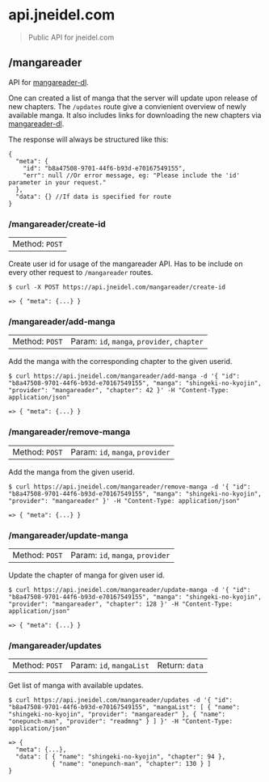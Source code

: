 # api.jneidel.com

> Public API for jneidel.com

## /mangareader

API for [mangareader-dl](https://github.com/jneidel/mangareader-dl).

One can created a list of manga that the server will update upon release of new chapters. The `/updates` route give a convienient overview of newly available manga. It also includes links for downloading the new chapters via [mangareader-dl](https://github.com/jneidel/mangareader-dl).

The response will always be structured like this:

```
{
  "meta": {
    "id": "b8a47508-9701-44f6-b93d-e70167549155",
    "err": null //Or error message, eg: "Please include the 'id' parameter in your request."
  },
  "data": {} //If data is specified for route
}
```

### /mangareader/create-id

<table><tr>
  <td>Method: <code>POST</code></td>
</tr></table>

Create user id for usage of the mangareader API. Has to be include on every other request to `/mangareader` routes.

```
$ curl -X POST https://api.jneidel.com/mangareader/create-id

=> { "meta": {...} }
```

### /mangareader/add-manga

<table><tr>
  <td>Method: <code>POST</code></td>
  <td>Param: <code>id</code>, <code>manga</code>, <code>provider</code>, <code>chapter</code></td>
</tr></table>

Add the manga with the corresponding chapter to the given userid.

```
$ curl https://api.jneidel.com/mangareader/add-manga -d '{ "id": "b8a47508-9701-44f6-b93d-e70167549155", "manga": "shingeki-no-kyojin", "provider": "mangareader", "chapter": 42 }' -H "Content-Type: application/json"

=> { "meta": {...} }
```

### /mangareader/remove-manga

<table><tr>
  <td>Method: <code>POST</code></td>
  <td>Param: <code>id</code>, <code>manga</code>, <code>provider</code></td>
</tr></table>

Add the manga from the given userid.

```
$ curl https://api.jneidel.com/mangareader/remove-manga -d '{ "id": "b8a47508-9701-44f6-b93d-e70167549155", "manga": "shingeki-no-kyojin", "provider": "mangareader" }' -H "Content-Type: application/json"

=> { "meta": {...} }
```

### /mangareader/update-manga

<table><tr>
  <td>Method: <code>POST</code></td>
  <td>Param: <code>id</code>, <code>manga</code>, <code>provider</code></td>
</tr></table>

Update the chapter of manga for given user id.

```
$ curl https://api.jneidel.com/mangareader/update-manga -d '{ "id": "b8a47508-9701-44f6-b93d-e70167549155", "manga": "shingeki-no-kyojin", "provider": "mangareader", "chapter": 128 }' -H "Content-Type: application/json"

=> { "meta": {...} }
```

### /mangareader/updates

<table><tr>
  <td>Method: <code>POST</code></td>
  <td>Param: <code>id</code>, <code>mangaList</code></td>
  <td>Return: <code>data</code></td>
</tr></table>

Get list of manga with available updates.

```
$ curl https://api.jneidel.com/mangareader/updates -d '{ "id": "b8a47508-9701-44f6-b93d-e70167549155", "mangaList": [ { "name": "shingeki-no-kyojin", "provider": "mangareader" }, { "name": "onepunch-man", "provider": "readmng" } ] }' -H "Content-Type: application/json"

=> {
  "meta": {...},
  "data": [ { "name": "shingeki-no-kyojin", "chapter": 94 },
            { "name": "onepunch-man", "chapter": 130 } ]
}
```
